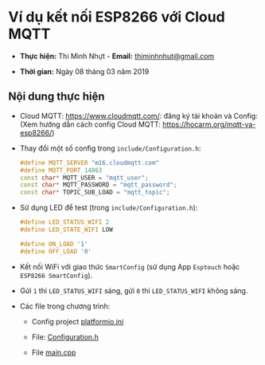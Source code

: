 # Ví dụ kết nối ESP8266 với Cloud MQTT

* **Thực hiện:** Thi Minh Nhựt - **Email:** <thiminhnhut@gmail.com>

* **Thời gian:** Ngày 08 tháng 03 năm 2019

## Nội dung thực hiện

* Cloud MQTT: <https://www.cloudmqtt.com/>: đăng ký tài khoản và Config: (Xem hướng dẫn cách config Cloud MQTT: <https://hocarm.org/mqtt-va-esp8266/>)

* Thay đổi một số config trong `include/Configuration.h`:

    ```cpp
    #define MQTT_SERVER "m16.cloudmqtt.com"
    #define MQTT_PORT 14863
    const char* MQTT_USER = "mqtt_user";
    const char* MQTT_PASSWORD = "mqtt_password";
    const char* TOPIC_SUB_LOAD = "mqtt_topic";
    ```

* Sử dụng LED để test (trong `include/Configuration.h`):

    ```cpp
    #define LED_STATUS_WIFI 2
    #define LED_STATE_WIFI LOW

    #define ON_LOAD '1'
    #define OFF_LOAD '0'
    ```
* Kết nối WiFi với giao thức `SmartConfig` (sử dụng App `Esptouch` hoặc `ESP8266 SmartConfig`).

* Gửi `1` thì `LED_STATUS_WIFI` sáng, gửi `0` thì `LED_STATUS_WIFI` không sáng.


* Các file trong chương trình:

    * Config project [platformio.ini](https://github.com/thiminhnhut/esp8266-cloud-mqtt/blob/master/platformio.ini)

    * File: [Configuration.h](https://github.com/thiminhnhut/esp8266-cloud-mqtt/blob/master/include/Configuration.h)

    * File [main.cpp](https://github.com/thiminhnhut/esp8266-cloud-mqtt/blob/master/src/main.cpp)
